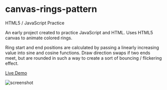 # canvas-rings-pattern
HTML5 / JavaScript Practice

An early project created to practice JavaScript and HTML. Uses HTML5 canvas to animate colored rings. 

Ring start and end positions are calculated by passing a linearly increasing value into sine and cosine functions. Draw direction swaps if two ends meet, but are rounded in such a way to create a sort of bouncing / flickering effect.

[Live Demo](https://gibbs.tk/portfolio/canvas-rings-pattern/demo/)

![screenshot](https://user-images.githubusercontent.com/1683528/30244924-cec4dfe0-957d-11e7-9e3d-73a62b9acd97.png)
